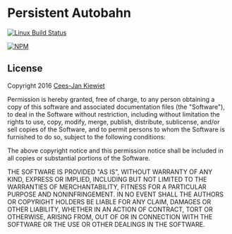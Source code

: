 # Persistent Autobahn

[![Linux Build Status](https://travis-ci.org/WyriHaximus/nodejs-persistent-autobahn.png)](https://travis-ci.org/WyriHaximus/nodejs-persistent-autobahn)

[![NPM](https://nodei.co/npm/persistent-autobahn.png?downloads=true&downloadRank=true&stars=true)](https://www.npmjs.com/package/persistent-autobahn)

## License ##

Copyright 2016 [Cees-Jan Kiewiet](http://wyrihaximus.net/)

Permission is hereby granted, free of charge, to any person
obtaining a copy of this software and associated documentation
files (the "Software"), to deal in the Software without
restriction, including without limitation the rights to use,
copy, modify, merge, publish, distribute, sublicense, and/or sell
copies of the Software, and to permit persons to whom the
Software is furnished to do so, subject to the following
conditions:

The above copyright notice and this permission notice shall be
included in all copies or substantial portions of the Software.

THE SOFTWARE IS PROVIDED "AS IS", WITHOUT WARRANTY OF ANY KIND,
EXPRESS OR IMPLIED, INCLUDING BUT NOT LIMITED TO THE WARRANTIES
OF MERCHANTABILITY, FITNESS FOR A PARTICULAR PURPOSE AND
NONINFRINGEMENT. IN NO EVENT SHALL THE AUTHORS OR COPYRIGHT
HOLDERS BE LIABLE FOR ANY CLAIM, DAMAGES OR OTHER LIABILITY,
WHETHER IN AN ACTION OF CONTRACT, TORT OR OTHERWISE, ARISING
FROM, OUT OF OR IN CONNECTION WITH THE SOFTWARE OR THE USE OR
OTHER DEALINGS IN THE SOFTWARE.
